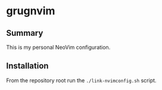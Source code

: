 # grugnvim

## Summary

This is my personal NeoVim configuration.

## Installation

From the repository root run the `./link-nvimconfig.sh` script.
